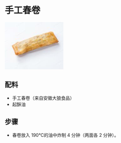 # 手工春卷

![手工春卷](../images/手工春卷.png)

## 配料

- 手工春卷（来自安徽大狼食品）
- 起酥油

## 步骤

- 春卷放入 190℃的油中炸制 4 分钟（两面各 2 分钟）。
